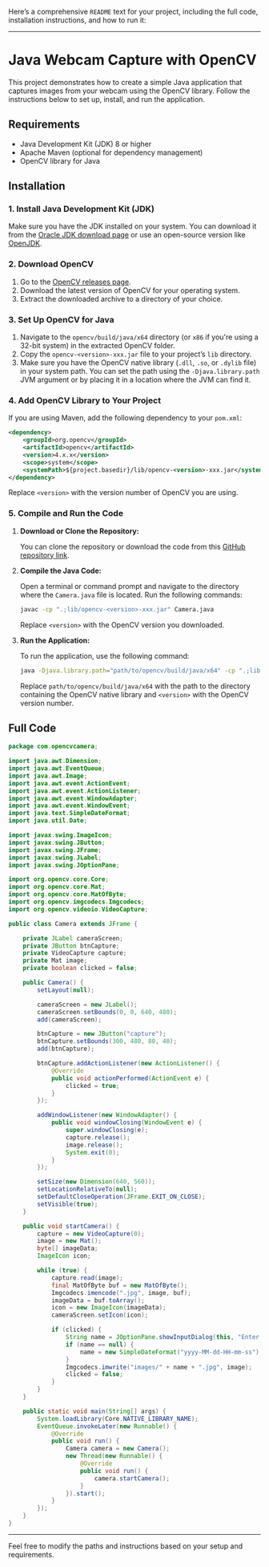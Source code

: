 Here’s a comprehensive `README` text for your project, including the full code, installation instructions, and how to run it:

---

# Java Webcam Capture with OpenCV

This project demonstrates how to create a simple Java application that captures images from your webcam using the OpenCV library. Follow the instructions below to set up, install, and run the application.

## Requirements

- Java Development Kit (JDK) 8 or higher
- Apache Maven (optional for dependency management)
- OpenCV library for Java

## Installation

### 1. Install Java Development Kit (JDK)

Make sure you have the JDK installed on your system. You can download it from the [Oracle JDK download page](https://www.oracle.com/java/technologies/javase-jdk11-downloads.html) or use an open-source version like [OpenJDK](https://openjdk.java.net/).

### 2. Download OpenCV

1. Go to the [OpenCV releases page](https://opencv.org/releases/).
2. Download the latest version of OpenCV for your operating system.
3. Extract the downloaded archive to a directory of your choice.

### 3. Set Up OpenCV for Java

1. Navigate to the `opencv/build/java/x64` directory (or `x86` if you're using a 32-bit system) in the extracted OpenCV folder.
2. Copy the `opencv-<version>-xxx.jar` file to your project’s `lib` directory.
3. Make sure you have the OpenCV native library (`.dll`, `.so`, or `.dylib` file) in your system path. You can set the path using the `-Djava.library.path` JVM argument or by placing it in a location where the JVM can find it.

### 4. Add OpenCV Library to Your Project

If you are using Maven, add the following dependency to your `pom.xml`:

```xml
<dependency>
    <groupId>org.opencv</groupId>
    <artifactId>opencv</artifactId>
    <version>4.x.x</version>
    <scope>system</scope>
    <systemPath>${project.basedir}/lib/opencv-<version>-xxx.jar</systemPath>
</dependency>
```

Replace `<version>` with the version number of OpenCV you are using.

### 5. Compile and Run the Code

1. **Download or Clone the Repository:**

   You can clone the repository or download the code from this [GitHub repository link](#).

2. **Compile the Java Code:**

   Open a terminal or command prompt and navigate to the directory where the `Camera.java` file is located. Run the following commands:

   ```bash
   javac -cp ".;lib/opencv-<version>-xxx.jar" Camera.java
   ```

   Replace `<version>` with the OpenCV version you downloaded.

3. **Run the Application:**

   To run the application, use the following command:

   ```bash
   java -Djava.library.path="path/to/opencv/build/java/x64" -cp ".;lib/opencv-<version>-xxx.jar" Camera
   ```

   Replace `path/to/opencv/build/java/x64` with the path to the directory containing the OpenCV native library and `<version>` with the OpenCV version number.

## Full Code

```java
package com.opencvcamera;

import java.awt.Dimension;
import java.awt.EventQueue;
import java.awt.Image;
import java.awt.event.ActionEvent;
import java.awt.event.ActionListener;
import java.awt.event.WindowAdapter;
import java.awt.event.WindowEvent;
import java.text.SimpleDateFormat;
import java.util.Date;

import javax.swing.ImageIcon;
import javax.swing.JButton;
import javax.swing.JFrame;
import javax.swing.JLabel;
import javax.swing.JOptionPane;

import org.opencv.core.Core;
import org.opencv.core.Mat;
import org.opencv.core.MatOfByte;
import org.opencv.imgcodecs.Imgcodecs;
import org.opencv.videoio.VideoCapture;

public class Camera extends JFrame {

    private JLabel cameraScreen;
    private JButton btnCapture;
    private VideoCapture capture;
    private Mat image;
    private boolean clicked = false;

    public Camera() {
        setLayout(null);

        cameraScreen = new JLabel();
        cameraScreen.setBounds(0, 0, 640, 480);
        add(cameraScreen);

        btnCapture = new JButton("capture");
        btnCapture.setBounds(300, 480, 80, 40);
        add(btnCapture);

        btnCapture.addActionListener(new ActionListener() {
            @Override
            public void actionPerformed(ActionEvent e) {
                clicked = true;
            }
        });

        addWindowListener(new WindowAdapter() {
            public void windowClosing(WindowEvent e) {
                super.windowClosing(e);
                capture.release();
                image.release();
                System.exit(0);
            }
        });

        setSize(new Dimension(640, 560));
        setLocationRelativeTo(null);
        setDefaultCloseOperation(JFrame.EXIT_ON_CLOSE);
        setVisible(true);
    }

    public void startCamera() {
        capture = new VideoCapture(0);
        image = new Mat();
        byte[] imageData;
        ImageIcon icon;

        while (true) {
            capture.read(image);
            final MatOfByte buf = new MatOfByte();
            Imgcodecs.imencode(".jpg", image, buf);
            imageData = buf.toArray();
            icon = new ImageIcon(imageData);
            cameraScreen.setIcon(icon);

            if (clicked) {
                String name = JOptionPane.showInputDialog(this, "Enter the image name");
                if (name == null) {
                    name = new SimpleDateFormat("yyyy-MM-dd-HH-mm-ss").format(new Date());
                }
                Imgcodecs.imwrite("images/" + name + ".jpg", image);
                clicked = false;
            }
        }
    }

    public static void main(String[] args) {
        System.loadLibrary(Core.NATIVE_LIBRARY_NAME);
        EventQueue.invokeLater(new Runnable() {
            @Override
            public void run() {
                Camera camera = new Camera();
                new Thread(new Runnable() {
                    @Override
                    public void run() {
                        camera.startCamera();
                    }
                }).start();
            }
        });
    }
}
```

---

Feel free to modify the paths and instructions based on your setup and requirements.
